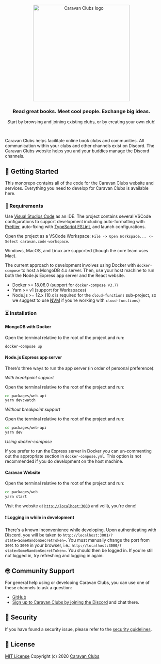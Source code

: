 <p align="center">
  <a href="https://caravanapp.ca">
    <img src="./packages/web/src/resources/text-logo.svg" width="318px" alt="Caravan Clubs logo" />
  </a>
</p>
<h3 align="center">Read great books. Meet cool people. Exchange big ideas.</h3>
<p align="center">Start by browsing and joining existing clubs, or by creating your own club!</p>
<br />

Caravan Clubs helps facilitate online book clubs and communities. All communication within your clubs and other channels exist on Discord. The Caravan Clubs website helps you and your buddies manage the Discord channels.

## 📖 Getting Started

This monorepo contains all of the code for the Caravan Clubs website and services. Everything you need to develop for Caravan Clubs is available here.

### 🔨 Requirements

Use [Visual Studios Code](https://code.visualstudio.com) as an IDE.
The project contains several VSCode configurations to support development including auto-formatting with [Prettier](http://prettier.io), auto-fixing with [TypeScript ESLint](https://github.com/typescript-eslint/typescript-eslint), and launch configurations.

Open the project as a VSCode Workspace: `File -> Open Workspace... -> Select caravan.code-workspace`.

Windows, MacOS, and Linux are supported (though the core team uses Mac).

The current approach to development involves using Docker with `docker-compose` to host a MongoDB 4.x server.
Then, use your host machine to run both the Node.js Express app server and the React website.

- Docker >= 18.06.0 (support for `docker-compose v3.7`)
- Yarn >= v1 (support for Workspaces)
- Node.js >= 12.x (10.x is required for the `cloud-functions` sub-project, so we suggest to use [NVM](https://github.com/nvm-sh/nvm) if you're working with `cloud-functions`)

### ⏳ Installation

#### MongoDB with Docker

Open the terminal relative to the root of the project and run:

```bash
docker-compose up
```

#### Node.js Express app server

There's three ways to run the app server (in order of personal preference):

_With breakpoint support_

Open the terminal relative to the root of the project and run:

```bash
cd packages/web-api
yarn dev:watch
```

_Without breakpoint support_

Open the terminal relative to the root of the project and run:

```bash
cd packages/web-api
yarn dev
```

_Using docker-compose_

If you prefer to run the Express server in Docker you can un-commenting out the appropriate section in `docker-compose.yml`.
This option is not recommended if you do development on the host machine.

#### Caravan Website

Open the terminal relative to the root of the project and run:

```bash
cd packages/web
yarn start
```

Visit the website at [`http://localhost:3000`](http://localhost:3000) and voilà, you're done!

#### ❗️ Logging in while in development

There's a known inconvenience while developing.
Upon authenticating with Discord, you will be taken to `http://localhost:3001/?state=SomeRandomSecretToken=`.
You must manually change the port from `3001` to `3000` in your browser,
i.e.: `http://localhost:3000/?state=SomeRandomSecretToken=`.
You should then be logged in. If you're still not logged in, try refreshing and logging in again.

## 🤓 Community Support

For general help using or developing Caravan Clubs, you can use one of these channels to ask a question:

- [GitHub](https://github.com/caravanapp-ca/caravanapp-ca)
- [Sign up to Caravan Clubs by joining the Discord](https://discordapp.com/oauth2/authorize?client_id=592781980026798120&redirect_uri=https%3A%2F%2Fcaravanapp.ca%2Fapi%2Fauth%2Fdiscord%2Fcallback&response_type=code&scope=email%20identify%20guilds.join%20gdm.join&state=WzE2NiwyMjAsODAsMTEzLDgyLDE5OCwzNywyNTJd) and chat there.

## 🚓 Security

If you have found a security issue, please refer to the [security guidelines](SECURITY.md).

## 📓 License

[MIT License](LICENSE.md) Copyright (c) 2020 [Caravan Clubs](https://caravanapp.ca)
